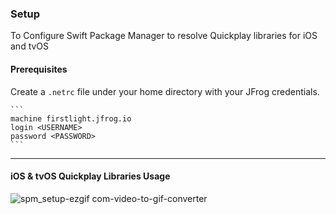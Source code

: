 ### Setup
To Configure Swift Package Manager to resolve Quickplay libraries for iOS and tvOS

#### Prerequisites

Create a `.netrc` file under your home directory with your JFrog credentials. 
 
    ```
    machine firstlight.jfrog.io
    login <USERNAME>
    password <PASSWORD>
    ```
---

#### iOS & tvOS Quickplay Libraries Usage

![spm_setup-ezgif com-video-to-gif-converter](https://github.com/user-attachments/assets/56b399d7-4984-4eb9-b4c6-cecee2866f77)
